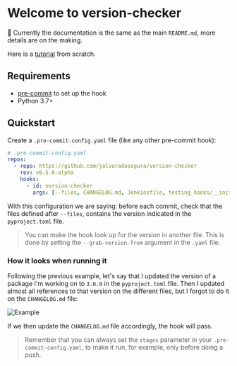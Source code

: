 # Welcome to version-checker

🚧 Currently the documentation is the same as the main `README.md`, more details are on the making.

Here is a [tutorial](https://dev.to/jalvaradosegura/dont-forget-to-update-that-value-in-those-files-3i78) from scratch.

## Requirements

- [pre-commit](https://pre-commit.com/) to set up the hook
- Python 3.7+

## Quickstart

Create a `.pre-commit-config.yaml` file (like any other pre-commit hook):

```yaml
# .pre-commit-config.yaml
repos:
  - repo: https://github.com/jalvaradosegura/version-checker
    rev: v0.5.0-alpha
    hooks:
      - id: version-checker
        args: [--files, CHANGELOG.md, Jenkinsfile, testing_hooks/__init__.py]
```

With this configuration we are saying: before each commit, check that the files defined after `--files`, contains the version indicated in the `pyproject.toml` file.

> You can make the hook look up for the version in another file. This is done by setting the `--grab-version-from` argument in the `.yaml` file.

### How it looks when running it

Following the previous example, let's say that I updated the version of a package I'm working on to `3.0.0` in the `pyproject.toml` file. Then I updated almost all references to that version on the different files, but I forgot to do it on the `CHANGELOG.md` file:

<img src="https://i.imgur.com/q2ZuYV6.png" alt="Example">

If we then update the `CHANGELOG.md` file accordingly, the hook will pass.

> Remember that you can always set the `stages` parameter in your `.pre-commit-config.yaml`, to make it run, for example, only before doing a push.
